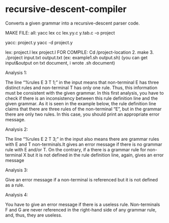 # recursive-descent-compiler

Converts a given grammar into a recursive-descent parser code.

MAKE FILE:
all: yacc lex
	cc lex.yy.c y.tab.c -o project

yacc: project.y
	yacc -d project.y

lex: project.l
	lex project.l
FOR COMPILE:
Cd /project-location
2. make
3. ./project input.txt output.txt
(ex: example1.sh output.sh)
(you can get input&output on txt document, i wrote .sh document) 

Analysis 1:

The line “%rules E 3 T 1;” in the input means that non-terminal E has three distinct rules and non-terminal T has only one rule. Thus, this information must be consistent with the given grammar. In this first analysis, you have to check if there is an inconsistency between this rule definition line and the given grammar. As it is seen in the example below, the rule definition line claims that there are three rules of the non-terminal “E”, but in the grammar there are only two rules. In this case, you should print an appropriate error message.

Analysis 2:

The line “%rules E 2 T 3;” in the input also means there are grammar rules with E and T non-terminals.It gives an error message if there is no grammar rule with E and/or T. On the contrary, if a there is a grammar rule for non-terminal X but it is not defined in the rule definition line, again, gives an error message

Analysis 3:

Give an error message if a non-terminal is referenced but it is not defined as a rule.

Analysis 4:

You have to give an error message if there is a useless rule. Non-terminals F and G are never referenced in the right-hand side of any grammar rule, and, thus, they are useless.
